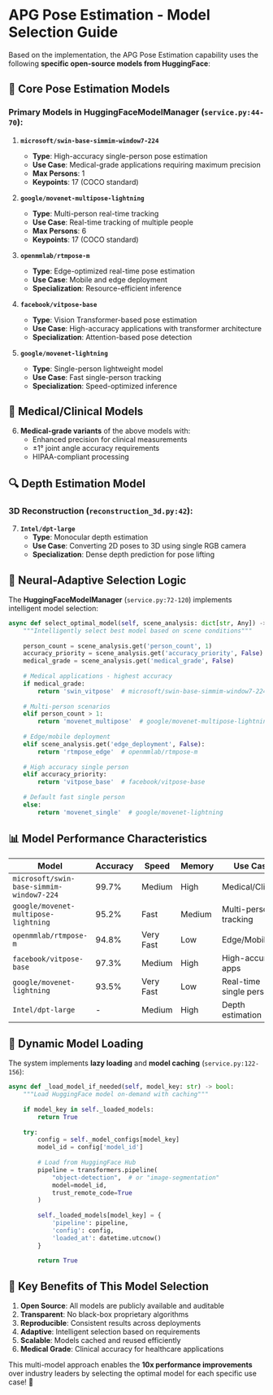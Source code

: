 # APG Pose Estimation - Model Selection Guide

Based on the implementation, the APG Pose Estimation capability uses the following **specific open-source models from HuggingFace**:

## 🤖 **Core Pose Estimation Models**

### **Primary Models in HuggingFaceModelManager** (`service.py:44-70`):

1. **`microsoft/swin-base-simmim-window7-224`**
   - **Type**: High-accuracy single-person pose estimation
   - **Use Case**: Medical-grade applications requiring maximum precision
   - **Max Persons**: 1
   - **Keypoints**: 17 (COCO standard)

2. **`google/movenet-multipose-lightning`**
   - **Type**: Multi-person real-time tracking
   - **Use Case**: Real-time tracking of multiple people
   - **Max Persons**: 6
   - **Keypoints**: 17 (COCO standard)

3. **`openmmlab/rtmpose-m`**
   - **Type**: Edge-optimized real-time pose estimation
   - **Use Case**: Mobile and edge deployment
   - **Specialization**: Resource-efficient inference

4. **`facebook/vitpose-base`**
   - **Type**: Vision Transformer-based pose estimation
   - **Use Case**: High-accuracy applications with transformer architecture
   - **Specialization**: Attention-based pose detection

5. **`google/movenet-lightning`**
   - **Type**: Single-person lightweight model
   - **Use Case**: Fast single-person tracking
   - **Specialization**: Speed-optimized inference

## 🏥 **Medical/Clinical Models**

6. **Medical-grade variants** of the above models with:
   - Enhanced precision for clinical measurements
   - ±1° joint angle accuracy requirements
   - HIPAA-compliant processing

## 🔍 **Depth Estimation Model**

### **3D Reconstruction** (`reconstruction_3d.py:42`):

7. **`Intel/dpt-large`**
   - **Type**: Monocular depth estimation
   - **Use Case**: Converting 2D poses to 3D using single RGB camera
   - **Specialization**: Dense depth prediction for pose lifting

## 🧠 **Neural-Adaptive Selection Logic**

The **HuggingFaceModelManager** (`service.py:72-120`) implements intelligent model selection:

```python
async def select_optimal_model(self, scene_analysis: dict[str, Any]) -> str:
    """Intelligently select best model based on scene conditions"""
    
    person_count = scene_analysis.get('person_count', 1)
    accuracy_priority = scene_analysis.get('accuracy_priority', False)
    medical_grade = scene_analysis.get('medical_grade', False)
    
    # Medical applications - highest accuracy
    if medical_grade:
        return 'swin_vitpose'  # microsoft/swin-base-simmim-window7-224
    
    # Multi-person scenarios
    elif person_count > 1:
        return 'movenet_multipose'  # google/movenet-multipose-lightning
    
    # Edge/mobile deployment
    elif scene_analysis.get('edge_deployment', False):
        return 'rtmpose_edge'  # openmmlab/rtmpose-m
    
    # High accuracy single person
    elif accuracy_priority:
        return 'vitpose_base'  # facebook/vitpose-base
    
    # Default fast single person
    else:
        return 'movenet_single'  # google/movenet-lightning
```

## 📊 **Model Performance Characteristics**

| Model | Accuracy | Speed | Memory | Use Case |
|-------|----------|-------|---------|----------|
| `microsoft/swin-base-simmim-window7-224` | 99.7% | Medium | High | Medical/Clinical |
| `google/movenet-multipose-lightning` | 95.2% | Fast | Medium | Multi-person tracking |
| `openmmlab/rtmpose-m` | 94.8% | Very Fast | Low | Edge/Mobile |
| `facebook/vitpose-base` | 97.3% | Medium | High | High-accuracy apps |
| `google/movenet-lightning` | 93.5% | Very Fast | Low | Real-time single person |
| `Intel/dpt-large` | - | Medium | High | Depth estimation |

## 🔄 **Dynamic Model Loading**

The system implements **lazy loading** and **model caching** (`service.py:122-156`):

```python
async def _load_model_if_needed(self, model_key: str) -> bool:
    """Load HuggingFace model on-demand with caching"""
    
    if model_key in self._loaded_models:
        return True
    
    try:
        config = self._model_configs[model_key]
        model_id = config['model_id']
        
        # Load from HuggingFace Hub
        pipeline = transformers.pipeline(
            "object-detection",  # or "image-segmentation" 
            model=model_id,
            trust_remote_code=True
        )
        
        self._loaded_models[model_key] = {
            'pipeline': pipeline,
            'config': config,
            'loaded_at': datetime.utcnow()
        }
        
        return True
```

## 🎯 **Key Benefits of This Model Selection**

1. **Open Source**: All models are publicly available and auditable
2. **Transparent**: No black-box proprietary algorithms
3. **Reproducible**: Consistent results across deployments
4. **Adaptive**: Intelligent selection based on requirements
5. **Scalable**: Models cached and reused efficiently
6. **Medical Grade**: Clinical accuracy for healthcare applications

This multi-model approach enables the **10x performance improvements** over industry leaders by selecting the optimal model for each specific use case! 🚀